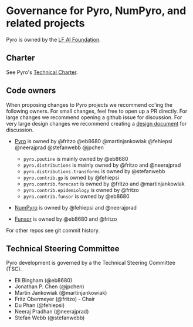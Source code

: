 # Governance for Pyro, NumPyro, and related projects

Pyro is owned by the [LF AI Foundation](https://wiki.lfaidata.foundation/display/PYRO/Pyro+Home).

## Charter

See Pyro's [Technical Charter](https://wiki.lfaidata.foundation/download/attachments/7733298/Pyro%20Project%20Technical%20Charter%201-7-2020.pdf?version=1&modificationDate=1580158662000&api=v2).

## Code owners

When proposing changes to Pyro projects we recommend cc'ing the following owners.
For small changes, feel free to open up a PR directly.
For large changes we recommend opening a github issue for discussion.
For very large design changes we recommend creating a [design document](https://github.com/pyro-ppl/pyro/wiki/Design-Docs) for discussion.

- [Pyro](https://github.com/pyro-ppl/pyro) is owned by
  @fritzo @eb8680 @martinjankowiak @fehiepsi @neerajprad @stefanwebb @jpchen
  - `pyro.poutine` is mainly owned by @eb8680
  - `pyro.distributions` is mainly owned by @fritzo and @neerajprad
  - `pyro.distributions.transforms` is owned by @stefanwebb
  - `pyro.contrib.gp` is owned by @fehiepsi
  - `pyro.contrib.forecast` is owned by @fritzo and @martinjankowiak
  - `pyro.contrib.epidemiology` is owned by @fritzo
  - `pyro.contrib.funsor` is owned by @eb8680

- [NumPyro](https://github.com/pyro-ppl/numpyro) is owned by
  @fehiepsi and @neerajprad

- [Funsor](https://github.com/pyro-ppl/funsor) is owned by
  @eb8680 and @fritzo

For other repos see git commit history.

## Technical Steering Committee

Pyro development is governed by a the Technical Steering Committee (TSC).

- Eli Bingham (@eb8680)
- Jonathan P. Chen (@jpchen)
- Martin Jankowiak (@martinjankowiak)
- Fritz Obermeyer (@fritzo) - Chair
- Du Phan (@fehiepsi)
- Neeraj Pradhan (@neerajprad)
- Stefan Webb (@stefanwebb)
